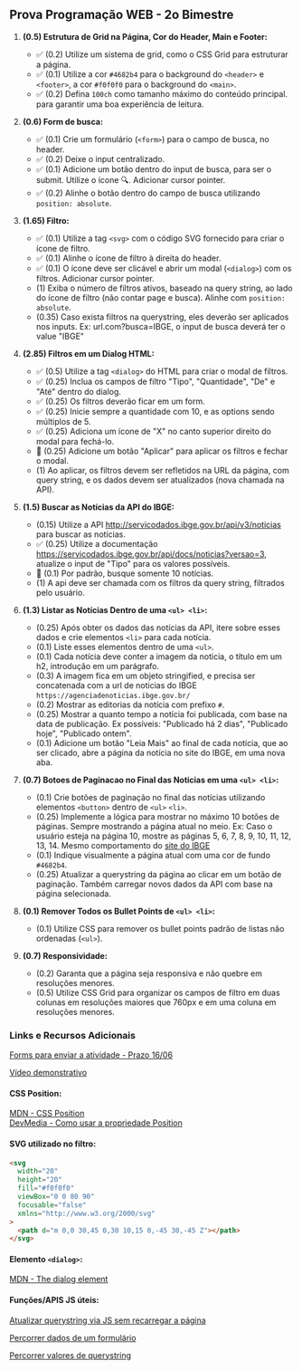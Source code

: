 ## Prova Programação WEB - 2o Bimestre

1. **(0.5) Estrutura de Grid na Página, Cor do Header, Main e Footer:**

    - ✅ (0.2) Utilize um sistema de grid, como o CSS Grid para estruturar a página.
    - ✅ (0.1) Utilize a cor `#4682b4` para o background do `<header>` e `<footer>`, a cor `#f0f0f0` para o background do `<main>`.
    - ✅ (0.2) Defina `100ch` como tamanho máximo do conteúdo principal. para garantir uma boa experiência de leitura.

2. **(0.6) Form de busca:**

    - ✅ (0.1) Crie um formulário (`<form>`) para o campo de busca, no header.
    - ✅ (0.2) Deixe o input centralizado.
    - ✅ (0.1) Adicione um botão dentro do input de busca, para ser o submit. Utilize o ícone 🔍. Adicionar cursor pointer.
    - ✅ (0.2) Alinhe o botão dentro do campo de busca utilizando `position: absolute`.

3. **(1.65) Filtro:**

    - ✅ (0.1) Utilize a tag `<svg>` com o código SVG fornecido para criar o ícone de filtro.
    - ✅ (0.1) Alinhe o ícone de filtro à direita do header.
    - ✅ (0.1) O ícone deve ser clicável e abrir um modal (`<dialog>`) com os filtros. Adicionar cursor pointer.
    - (1) Exiba o número de filtros ativos, baseado na query string, ao lado do ícone de filtro (não contar page e busca). Alinhe com `position: absolute`.
    - (0.35) Caso exista filtros na querystring, eles deverão ser aplicados nos inputs. Ex: url.com?busca=IBGE, o input de busca deverá ter o value "IBGE"

4. **(2.85) Filtros em um Dialog HTML:**

    - ✅ (0.5) Utilize a tag `<dialog>` do HTML para criar o modal de filtros.
    - ✅ (0.25) Inclua os campos de filtro "Tipo", "Quantidade", "De" e "Até" dentro do dialog.
    - ✅ (0.25) Os filtros deverão ficar em um form.
    - ✅ (0.25) Inicie sempre a quantidade com 10, e as options sendo múltiplos de 5.
    - ✅ (0.25) Adiciona um ícone de "X" no canto superior direito do modal para fechá-lo.
    - 📝 (0.25) Adicione um botão "Aplicar" para aplicar os filtros e fechar o modal.
    - (1) Ao aplicar, os filtros devem ser refletidos na URL da página, com query string, e os dados devem ser atualizados (nova chamada na API).

5. **(1.5) Buscar as Notícias da API do IBGE:**

    - (0.15) Utilize a API http://servicodados.ibge.gov.br/api/v3/noticias para buscar as notícias.
    - ✅ (0.25) Utilize a documentação https://servicodados.ibge.gov.br/api/docs/noticias?versao=3, atualize o input de "Tipo" para os valores possíveis.
    - 📝 (0.1) Por padrão, busque somente 10 notícias.
    - (1) A api deve ser chamada com os filtros da query string, filtrados pelo usuário.

6. **(1.3) Listar as Notícias Dentro de uma `<ul> <li>`:**

    - (0.25) Após obter os dados das notícias da API, itere sobre esses dados e crie elementos `<li>` para cada notícia.
    - (0.1) Liste esses elementos dentro de uma `<ul>`.
    - (0.1) Cada notícia deve conter a imagem da noticia, o título em um h2, introdução em um parágrafo.
    - (0.3) A imagem fica em um objeto stringified, e precisa ser concatenada com a url de noticias do IBGE `https://agenciadenoticias.ibge.gov.br/`
    - (0.2) Mostrar as editorias da notícia com prefixo `#`.
    - (0.25) Mostrar a quanto tempo a notícia foi publicada, com base na data de publicação. Ex possíveis: "Publicado há 2 dias", "Publicado hoje", "Publicado ontem".
    - (0.1) Adicione um botão "Leia Mais" ao final de cada notícia, que ao ser clicado, abre a página da notícia no site do IBGE, em uma nova aba.

7. **(0.7) Botoes de Paginacao no Final das Noticias em uma `<ul> <li>`:**

    - (0.1) Crie botões de paginação no final das notícias utilizando elementos `<button>` dentro de `<ul>` `<li>`.
    - (0.25) Implemente a lógica para mostrar no máximo 10 botões de páginas. Sempre mostrando a página atual no meio. Ex: Caso o usuário esteja na página 10, mostre as páginas 5, 6, 7, 8, 9, 10, 11, 12, 13, 14. Mesmo comportamento do [site do IBGE](https://agenciadenoticias.ibge.gov.br/agencia-noticias.html)
    - (0.1) Indique visualmente a página atual com uma cor de fundo `#4682b4`.
    - (0.25) Atualizar a querystring da página ao clicar em um botão de paginação. Também carregar novos dados da API com base na página selecionada.

8. **(0.1) Remover Todos os Bullet Points de `<ul> <li>`:**

    - (0.1) Utilize CSS para remover os bullet points padrão de listas não ordenadas (`<ul>`).

9. **(0.7) Responsividade:**

    - (0.2) Garanta que a página seja responsiva e não quebre em resoluções menores.
    - (0.5) Utilize CSS Grid para organizar os campos de filtro em duas colunas em resoluções maiores que 760px e em uma coluna em resoluções menores.

### Links e Recursos Adicionais

[Forms para enviar a atividade - Prazo 16/06](https://forms.gle/XQxcmR2uUGt2aQhB6)

[Vídeo demonstrativo](https://www.youtube.com/watch?v=KJZ2alMe1yg)

#### CSS Position:

[MDN - CSS Position](https://developer.mozilla.org/en-US/docs/Web/CSS/position)  
[DevMedia - Como usar a propriedade Position](https://www.devmedia.com.br/como-usar-a-propriedade-position-css/24451)

#### SVG utilizado no filtro:

```html
<svg
  width="20"
  height="20"
  fill="#f0f0f0"
  viewBox="0 0 80 90"
  focusable="false"
  xmlns="http://www.w3.org/2000/svg"
>
  <path d="m 0,0 30,45 0,30 10,15 0,-45 30,-45 Z"></path>
</svg>
```

#### Elemento `<dialog>`:

[MDN - The dialog element](https://developer.mozilla.org/en-US/docs/Web/HTML/Element/dialog)

#### Funções/APIS JS úteis:

[Atualizar querystring via JS sem recarregar a página](https://www.ninjadevspace.com.br/post/javascript-update-query-string-without-refreshing-page)

[Percorrer dados de um formulário](https://developer.mozilla.org/en-US/docs/Web/API/FormData/entries#examples)

[Percorrer valores de querystring](https://developer.mozilla.org/en-US/docs/Web/API/URLSearchParams/forEach#examples)